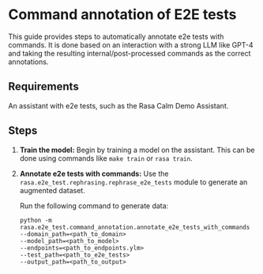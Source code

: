 # Command annotation of E2E tests

This guide provides steps to automatically annotate e2e tests with commands.
It is done based on an interaction with a strong LLM like GPT-4 and taking
the resulting internal/post-processed commands as the correct annotations.

## Requirements

An assistant with e2e tests, such as the Rasa Calm Demo Assistant.

## Steps

1. **Train the model:**
   Begin by training a model on the assistant. This can be done using commands like `make train` or `rasa train`.

2. **Annotate e2e tests with commands:**
   Use the `rasa.e2e_test.rephrasing.rephrase_e2e_tests` module to generate an augmented dataset.

   Run the following command to generate data:

   ```shell
   python -m rasa.e2e_test.command_annotation.annotate_e2e_tests_with_commands
   --domain_path=<path_to_domain>
   --model_path=<path_to_model>
   --endpoints=<path_to_endpoints.ylm>
   --test_path=<path_to_e2e_tests>
   --output_path=<path_to_output>
   ```
   